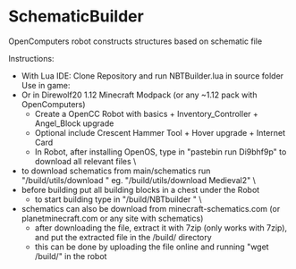 # SchematicBuilder
OpenComputers robot constructs structures based on schematic file

Instructions: 
- With Lua IDE: Clone Repository and run NBTBuilder.lua in source folder
\
Use in game:
 - Or in Direwolf20 1.12 Minecraft Modpack (or any ~1.12 pack with OpenComputers) 
   - Create a OpenCC Robot with basics + Inventory_Controller + Angel_Block upgrade
   - Optional include Crescent Hammer Tool + Hover upgrade + Internet Card
   - In Robot, after installing OpenOS, type in "pastebin run Di9bhf9p" to download all relevant files
\
 - to download schematics from main/schematics run "/build/utils/download <schematicFilename>" eg. "/build/utils/download Medieval2"
\
 - before building put all building blocks in a chest under the Robot
    - to start building type in "/build/NBTbuilder <schematicFilename>"
\
 - schematics can also be download from minecraft-schematics.com (or planetminecraft.com or any site with schematics)
   - after downloading the file, extract it with 7zip (only works with 7zip), and put the extracted file in the /build/ directory
   - this can be done by uploading the file online and running "wget <url> /build/<filename>" in the robot
